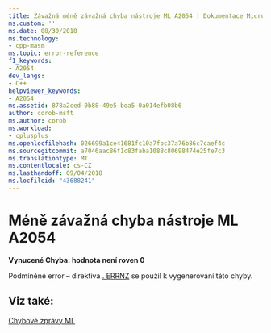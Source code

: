 ```yaml
---
title: Závažná méně závažná chyba nástroje ML A2054 | Dokumentace Microsoftu
ms.custom: ''
ms.date: 08/30/2018
ms.technology:
- cpp-masm
ms.topic: error-reference
f1_keywords:
- A2054
dev_langs:
- C++
helpviewer_keywords:
- A2054
ms.assetid: 878a2ced-0b88-49e5-bea5-0a014efb08b6
author: corob-msft
ms.author: corob
ms.workload:
- cplusplus
ms.openlocfilehash: 026699a1ce41681fc10a7fbc37a76b86c7caef4c
ms.sourcegitcommit: a7046aac86f1c83faba1088c80698474e25fe7c3
ms.translationtype: MT
ms.contentlocale: cs-CZ
ms.lasthandoff: 09/04/2018
ms.locfileid: "43688241"
---
```

# <a name="ml-nonfatal-error-a2054"></a>Méně závažná chyba nástroje ML A2054

**Vynucené Chyba: hodnota není roven 0**

Podmíněné error – direktiva [. ERRNZ](../../assembler/masm/dot-errnz.md) se použil k vygenerování této chyby.

## <a name="see-also"></a>Viz také:

[Chybové zprávy ML](../../assembler/masm/ml-error-messages.md)<br/>